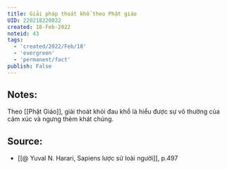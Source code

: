 ```yaml
---
title: Giải pháp thoát khổ theo Phật giáo
UID: 220218220022
created: 18-Feb-2022
noteid: 43
tags:
  - 'created/2022/Feb/18'
  - 'evergreen'
  - 'permanent/fact'
publish: False
---
```

## Notes:
Theo [[Phật Giáo]], giải thoát khỏi đau khổ là hiểu được sự vô thường của cảm xúc và ngưng thèm khát chúng.

## Source:
- [[@ Yuval N. Harari, Sapiens lược sử loài người]], p.497


